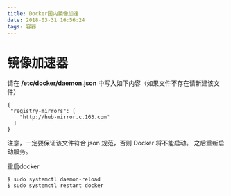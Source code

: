 ```yaml
---
title: Docker国内镜像加速
date: 2018-03-31 16:56:24
tags: 容器
---
```

# 镜像加速器
请在 **/etc/docker/daemon.json** 中写入如下内容（如果文件不存在请新建该文件）

```
{
 "registry-mirrors": [
    "http://hub-mirror.c.163.com"
  ]
}
```

注意，一定要保证该文件符合 json 规范，否则 Docker 将不能启动。
之后重新启动服务。

重启docker

```
$ sudo systemctl daemon-reload
$ sudo systemctl restart docker
```

